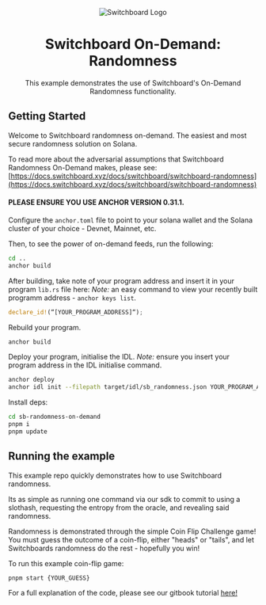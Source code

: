 <div align="center">

![Switchboard Logo](https://github.com/switchboard-xyz/core-sdk/raw/main/website/static/img/icons/switchboard/avatar.png)

# Switchboard On-Demand: Randomness 
This example demonstrates the use of Switchboard's On-Demand Randomness functionality.

</div>


## Getting Started

Welcome to Switchboard randomness on-demand.  The easiest and most secure
randomness solution on Solana.

To read more about the adversarial assumptions that Switchboard Randomness
On-Demand makes, please see: [https://docs.switchboard.xyz/docs/switchboard/switchboard-randomness](https://docs.switchboard.xyz/docs/switchboard/switchboard-randomness)

#### PLEASE ENSURE YOU USE ANCHOR VERSION 0.31.1. 

Configure the `anchor.toml` file to point to your solana wallet and the Solana cluster of your choice - Devnet, Mainnet, etc.

Then, to see the power of on-demand feeds, run the following:

```bash
cd ..
anchor build
```
After building, take note of your program address and insert it in your program `lib.rs` file here:
*Note:* an easy command to view your recently built programm address - `anchor keys list`.
```rust
declare_id!(“[YOUR_PROGRAM_ADDRESS]“);
```
Rebuild your program.
```bash
anchor build
```
Deploy your program, initialise the IDL.
*Note:* ensure you insert your program address in the IDL initialise command.

```bash
anchor deploy
anchor idl init --filepath target/idl/sb_randomness.json YOUR_PROGRAM_ADDRESS
```
Install deps:
```bash
cd sb-randomness-on-demand
pnpm i
pnpm update
```

## Running the example

This example repo quickly demonstrates how to use Switchboard randomness.

Its as simple as running one command via our sdk to commit to using a slothash,
requesting the entropy from the oracle, and revealing said randomness.

Randomness is demonstrated through the simple Coin Flip Challenge game! You must guess the outcome of a coin-flip, either "heads" or "tails", and let Switchboards randomness do the rest - hopefully you win!

To run this example coin-flip game: 

`pnpm start {YOUR_GUESS}`


For a full explanation of the code, please see our gitbook tutorial [here!](https://docs.switchboard.xyz/docs/switchboard/switchboard-randomness/getting-started)
